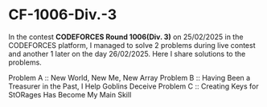 # CF-1006-Div.-3
In the contest **CODEFORCES Round 1006(Div. 3)** on 25/02/2025 in the CODEFORCES platform, I managed to solve 2 problems during live contest and another 1 later on the day 26/02/2025.
Here I share solutions to the problems.

Problem A :: New World, New Me, New Array
Problem B :: Having Been a Treasurer in the Past, I Help Goblins Deceive
Problem C :: Creating Keys for StORages Has Become My Main Skill
